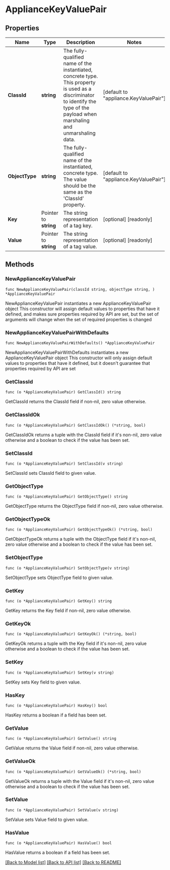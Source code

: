 # ApplianceKeyValuePair

## Properties

Name | Type | Description | Notes
------------ | ------------- | ------------- | -------------
**ClassId** | **string** | The fully-qualified name of the instantiated, concrete type. This property is used as a discriminator to identify the type of the payload when marshaling and unmarshaling data. | [default to "appliance.KeyValuePair"]
**ObjectType** | **string** | The fully-qualified name of the instantiated, concrete type. The value should be the same as the &#39;ClassId&#39; property. | [default to "appliance.KeyValuePair"]
**Key** | Pointer to **string** | The string representation of a tag key. | [optional] [readonly] 
**Value** | Pointer to **string** | The string representation of a tag value. | [optional] [readonly] 

## Methods

### NewApplianceKeyValuePair

`func NewApplianceKeyValuePair(classId string, objectType string, ) *ApplianceKeyValuePair`

NewApplianceKeyValuePair instantiates a new ApplianceKeyValuePair object
This constructor will assign default values to properties that have it defined,
and makes sure properties required by API are set, but the set of arguments
will change when the set of required properties is changed

### NewApplianceKeyValuePairWithDefaults

`func NewApplianceKeyValuePairWithDefaults() *ApplianceKeyValuePair`

NewApplianceKeyValuePairWithDefaults instantiates a new ApplianceKeyValuePair object
This constructor will only assign default values to properties that have it defined,
but it doesn't guarantee that properties required by API are set

### GetClassId

`func (o *ApplianceKeyValuePair) GetClassId() string`

GetClassId returns the ClassId field if non-nil, zero value otherwise.

### GetClassIdOk

`func (o *ApplianceKeyValuePair) GetClassIdOk() (*string, bool)`

GetClassIdOk returns a tuple with the ClassId field if it's non-nil, zero value otherwise
and a boolean to check if the value has been set.

### SetClassId

`func (o *ApplianceKeyValuePair) SetClassId(v string)`

SetClassId sets ClassId field to given value.


### GetObjectType

`func (o *ApplianceKeyValuePair) GetObjectType() string`

GetObjectType returns the ObjectType field if non-nil, zero value otherwise.

### GetObjectTypeOk

`func (o *ApplianceKeyValuePair) GetObjectTypeOk() (*string, bool)`

GetObjectTypeOk returns a tuple with the ObjectType field if it's non-nil, zero value otherwise
and a boolean to check if the value has been set.

### SetObjectType

`func (o *ApplianceKeyValuePair) SetObjectType(v string)`

SetObjectType sets ObjectType field to given value.


### GetKey

`func (o *ApplianceKeyValuePair) GetKey() string`

GetKey returns the Key field if non-nil, zero value otherwise.

### GetKeyOk

`func (o *ApplianceKeyValuePair) GetKeyOk() (*string, bool)`

GetKeyOk returns a tuple with the Key field if it's non-nil, zero value otherwise
and a boolean to check if the value has been set.

### SetKey

`func (o *ApplianceKeyValuePair) SetKey(v string)`

SetKey sets Key field to given value.

### HasKey

`func (o *ApplianceKeyValuePair) HasKey() bool`

HasKey returns a boolean if a field has been set.

### GetValue

`func (o *ApplianceKeyValuePair) GetValue() string`

GetValue returns the Value field if non-nil, zero value otherwise.

### GetValueOk

`func (o *ApplianceKeyValuePair) GetValueOk() (*string, bool)`

GetValueOk returns a tuple with the Value field if it's non-nil, zero value otherwise
and a boolean to check if the value has been set.

### SetValue

`func (o *ApplianceKeyValuePair) SetValue(v string)`

SetValue sets Value field to given value.

### HasValue

`func (o *ApplianceKeyValuePair) HasValue() bool`

HasValue returns a boolean if a field has been set.


[[Back to Model list]](../README.md#documentation-for-models) [[Back to API list]](../README.md#documentation-for-api-endpoints) [[Back to README]](../README.md)


